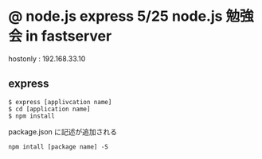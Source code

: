 @ node.js express 5/25 node.js 勉強会 in fastserver
====

hostonly : 192.168.33.10

express
----

    $ express [applivcation name]
    $ cd [application name]
    $ npm install

package.json に記述が追加される

    npm intall [package name] -S



